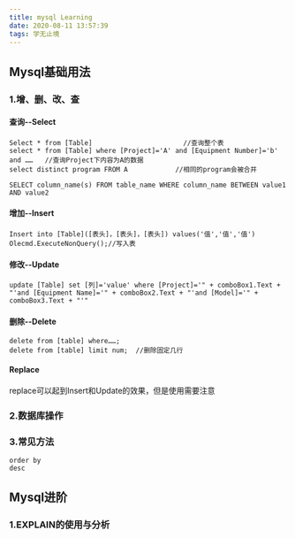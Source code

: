 ```yaml
---
title: mysql Learning
date: 2020-08-11 13:57:39
tags: 学无止境
---
```


## Mysql基础用法

### 1.增、删、改、查

#### 查询--Select

```mysql
Select * from [Table]                       //查询整个表
select * from [Table] where [Project]='A' and [Equipment Number]='b' and ……   //查询Project下内容为A的数据
select distinct program FROM A            //相同的program会被合并

SELECT column_name(s) FROM table_name WHERE column_name BETWEEN value1 AND value2
```

#### 增加--Insert

```mysql
Insert into [Table]([表头]，[表头]，[表头]) values('值','值','值')    
Olecmd.ExecuteNonQuery();//写入表
```

#### 修改--Update

```mysql
update [Table] set [列]='value' where [Project]='" + comboBox1.Text + "'and [Equipment Name]='" + comboBox2.Text + "'and [Model]='" + comboBox3.Text + "'"
```

#### 删除--Delete

```mysql
delete from [table] where……;
delete from [table] limit num;  //删除固定几行
```

#### Replace

replace可以起到Insert和Update的效果，但是使用需要注意

### 2.数据库操作

### 3.常见方法

```mysql
order by
desc
```

## Mysql进阶

### 1.EXPLAIN的使用与分析